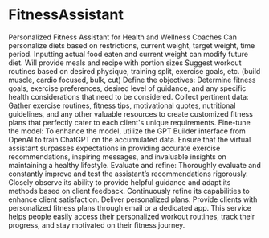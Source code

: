 # FitnessAssistant
Personalized Fitness Assistant for Health and Wellness Coaches
Can personalize diets based on restrictions, current weight, target weight, time period. Inputting actual food eaten and current weight can modify future diet. Will provide meals and recipe with portion sizes
Suggest workout routines based on desired physique, training split, exercise goals, etc. (build muscle, cardio focused, bulk, cut)
Define the objectives: Determine fitness goals, exercise preferences, desired level of guidance, and any specific health considerations that need to be considered.
Collect pertinent data: Gather exercise routines, fitness tips, motivational quotes, nutritional guidelines, and any other valuable resources to create customized fitness plans that perfectly cater to each client's unique requirements.
Fine-tune the model: To enhance the model, utilize the GPT Builder interface from OpenAI to train ChatGPT on the accumulated data. Ensure that the virtual assistant surpasses expectations in providing accurate exercise recommendations, inspiring messages, and invaluable insights on maintaining a healthy lifestyle.
Evaluate and refine: Thoroughly evaluate and constantly improve and test the assistant’s recommendations rigorously. Closely observe its ability to provide helpful guidance and adapt its methods based on client feedback. Continuously refine its capabilities to enhance client satisfaction.
Deliver personalized plans: Provide clients with personalized fitness plans through email or a dedicated app. This service helps people easily access their personalized workout routines, track their progress, and stay motivated on their fitness journey.